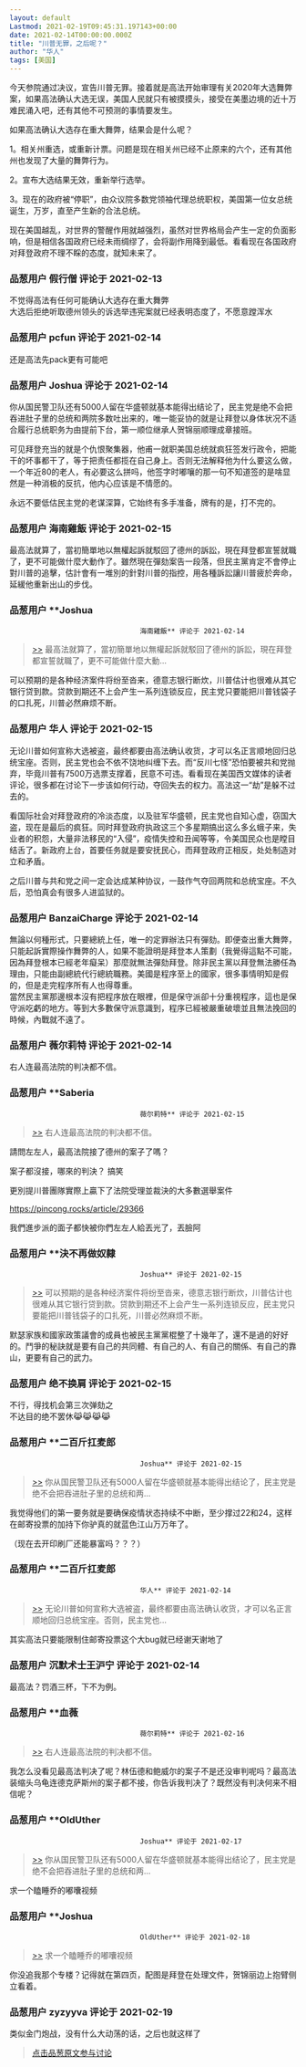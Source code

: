 ```yaml
---
layout: default
Lastmod: 2021-02-19T09:45:31.197143+00:00
date: 2021-02-14T00:00:00.000Z
title: "川普无罪，之后呢？"
author: "华人"
tags: [美国]
---
```


今天参院通过决议，宣告川普无罪。接着就是高法开始审理有关2020年大选舞弊案，如果高法确认大选无误，美国人民就只有被摸摸头，接受在美墨边境的近十万难民涌入吧，还有其他不可预测的事情要发生。  
  
如果高法确认大选存在重大舞弊，结果会是什么呢？  
  
1。相关州重选，或重新计票。问题是现在相关州已经不止原来的六个，还有其他州也发现了大量的舞弊行为。  
  
2。宣布大选结果无效，重新举行选举。  
  
3。现在的政府被“停职”，由众议院多数党领袖代理总统职权，美国第一位女总统诞生，万岁，直至产生新的合法总统。  
  
现在美国越乱，对世界的警醒作用就越强烈，虽然对世界格局会产生一定的负面影响，但是相信各国政府已经未雨绸缪了，会将副作用降到最低。看看现在各国政府对拜登政府不理不睬的态度，就知未来了。

            
### 品葱用户 **假行僧** 评论于 2021-02-13
        
不觉得高法有任何可能确认大选存在重大舞弊  
大选后拒绝听取德州领头的诉选举违宪案就已经表明态度了，不愿意蹚浑水
        


            
### 品葱用户 **pcfun** 评论于 2021-02-14
        
还是高法先pack更有可能吧
        


            
### 品葱用户 **Joshua** 评论于 2021-02-14
        
你从国民警卫队还有5000人留在华盛顿就基本能得出结论了，民主党是绝不会把吞进肚子里的总统和两院多数吐出来的，唯一能妥协的就是让拜登以身体状况不适合履行总统职务为由提前下台，第一顺位继承人贺锦丽顺理成章接班。  
  
可见拜登充当的就是个仇恨聚集器，他甫一就职美国总统就疯狂签发行政令，把能干的坏事都干了，等于把责任都揽在自己身上。否则无法解释他为什么要这么做，一个年近80的老人，有必要这么拼吗，他签字时嘟嚷的那一句不知道签的是啥显然是一种消极的反抗，他内心应该是不情愿的。  
  
永远不要低估民主党的老谋深算，它始终有多手准备，牌有的是，打不完的。
        


            
### 品葱用户 **海南雞飯** 评论于 2021-02-15
        
最高法就算了，當初簡單地以無權起訴就駁回了德州的訴訟，現在拜登都宣誓就職了，更不可能做什麼大動作了。雖然現在彈劾案告一段落，但民主黨肯定不會停止對川普的追擊，估計會有一堆別的針對川普的指控，用各種訴訟讓川普疲於奔命，延緩他重新出山的步伐。
        


            
### 品葱用户 **Joshua				
									海南雞飯** 评论于 2021-02-14
        
> [\>>]( "/article/item_id-601471#") 最高法就算了，當初簡單地以無權起訴就駁回了德州的訴訟，現在拜登都宣誓就職了，更不可能做什麼大動...

  
  
可以预期的是各种经济案件将纷至沓来，德意志银行断炊，川普估计也很难从其它银行贷到款。贷款到期还不上会产生一系列连锁反应，民主党只要能把川普钱袋子的口扎死，川普必然麻烦不断。
        


            
### 品葱用户 **华人** 评论于 2021-02-15
        
无论川普如何宣称大选被盗，最终都要由高法确认收货，才可以名正言顺地回归总统宝座。否则，民主党也会不依不饶地纠缠下去。而“反川七怪”恐怕要被共和党抛弃，毕竟川普有7500万选票支撑着，民意不可违。看看现在美国西文媒体的读者评论，很多都在讨论下一步该如何行动，夺回失去的权力。高法这一“劫”是躲不过去的。  
  
看国际社会对拜登政府的冷淡态度，以及驻军华盛顿，民主党也自知心虚，窃国大盗，现在是最后的疯狂。同时拜登政府执政这三个多星期搞出这么多幺蛾子来，失业者的积怨，大量非法移民的“入侵”，疫情失控和丑闻等等，令美国民众也是瞠目结舌了。新政府上台，首要任务就是要安抚民心，而拜登政府正相反，处处制造对立和矛盾。  
  
之后川普与共和党之间一定会达成某种协议，一鼓作气夺回两院和总统宝座。不久后，恐怕真会有很多人进监狱的。
        


            
### 品葱用户 **BanzaiCharge** 评论于 2021-02-14
        
無論以何種形式，只要總統上任，唯一的定罪辦法只有彈劾。即便查出重大舞弊，只能起訴實際操作舞弊的人，如果不能證明是拜登本人策劃（我覺得這點不可能，因為拜登根本已經老年癡呆）那麼就無法彈劾拜登。除非民主黨以拜登無法勝任為理由，只能由副總統代行總統職務。美國是程序至上的國家，很多事情明知是假的，但是走完程序所有人也得尊重。  
當然民主黨那邊根本沒有把程序放在眼裡，但是保守派卻十分重視程序，這也是保守派吃虧的地方。等到大多數保守派意識到，程序已經被嚴重破壞並且無法挽回的時候，內戰就不遠了。
        


            
### 品葱用户 **薇尔莉特** 评论于 2021-02-14
        
右人连最高法院的判决都不信。
        


            
### 品葱用户 **Saberia				
									薇尔莉特** 评论于 2021-02-15
        
> [\>>]( "/article/item_id-601576#") 右人连最高法院的判决都不信。

  
請問左左人，最高法院接了德州的案子了嗎？  
  
案子都沒接，哪來的判決？ 搞笑  
  
更別提川普團隊實際上贏下了法院受理並裁決的大多數選舉案件  
  
https://pincong.rocks/article/29366  
  
我們進步派的面子都快被你們左左人給丟光了，丟臉阿
        


            
### 品葱用户 **決不再做奴隸				
									Joshua** 评论于 2021-02-15
        
> [\>>]( "/article/item_id-601483#") 可以预期的是各种经济案件将纷至沓来，德意志银行断炊，川普估计也很难从其它银行贷到款。贷款到期还不上会产生一系列连锁反应，民主党只要能把川普钱袋子的口扎死，川普必然麻烦不断。

  
  
默瑟家族和國家政策議會的成員也被民主黨黨棍整了十幾年了，還不是過的好好的。鬥爭的秘訣就是要有自己的共同體、有自己的人、有自己的關係、有自己的靠山，更要有自己的武力。
        


            
### 品葱用户 **绝不换肩** 评论于 2021-02-15
        
不行，得找机会第三次弹劾之  
不达目的绝不罢休😹😹😹😹
        


            
### 品葱用户 **二百斤扛麦郎				
									Joshua** 评论于 2021-02-15
        
> [\>>]( "/article/item_id-601457#") 你从国民警卫队还有5000人留在华盛顿就基本能得出结论了，民主党是绝不会把吞进肚子里的总统和两...

  
  
我觉得他们的第一要务就是要确保疫情状态持续不中断，至少撑过22和24，这样在邮寄投票的加持下你驴真的就蓝色江山万万年了。  
  
（现在去开印刷厂还能暴富吗？？？）
        


            
### 品葱用户 **二百斤扛麦郎				
									华人** 评论于 2021-02-14
        
> [\>>]( "/article/item_id-601485#") 无论川普如何宣称大选被盗，最终都要由高法确认收货，才可以名正言顺地回归总统宝座。否则，民主党也...

  
  
其实高法只要能限制住邮寄投票这个大bug就已经谢天谢地了
        


            
### 品葱用户 **沉默术士王沪宁** 评论于 2021-02-14
        
最高法？罚酒三杯，下不为例。
        


            
### 品葱用户 **血薇				
									薇尔莉特** 评论于 2021-02-16
        
> [\>>]( "/article/item_id-601576#") 右人连最高法院的判决都不信。

我怎么没看见最高法判决了呢？林伍德和鲍威尔的案子不是还没审判呢吗？最高法装缩头乌龟连德克萨斯州的案子都不接，你告诉我判决了？既然没有判决何来不相信呢？
        


            
### 品葱用户 **OldUther				
									Joshua** 评论于 2021-02-17
        
> [\>>]( "/article/item_id-601457#") 你从国民警卫队还有5000人留在华盛顿就基本能得出结论了，民主党是绝不会把吞进肚子里的总统和两...

  
  
求一个瞌睡乔的嘟囔视频
        


            
### 品葱用户 **Joshua				
									OldUther** 评论于 2021-02-18
        
> [\>>]( "/article/item_id-602889#") 求一个瞌睡乔的嘟囔视频

  
  
你没追我那个专楼？记得就在第四页，配图是拜登在处理文件，贺锦丽边上抱臂侧立看着。
        


            
### 品葱用户 **zyzyyva** 评论于 2021-02-19
        
类似金门炮战，没有什么大动荡的话，之后也就这样了
        






> [点击品葱原文参与讨论](https://pincong.rocks/article/29586)

